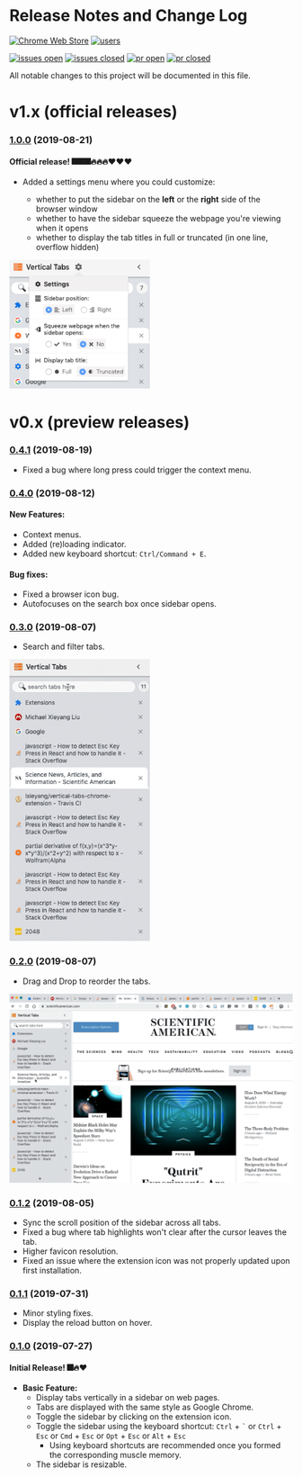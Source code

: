# Release Notes and Change Log

[![Chrome Web Store](https://img.shields.io/chrome-web-store/v/pddljdmihkpdfpkgmbhdomeeifpklgnm)](https://chrome.google.com/webstore/detail/vertical-tabs/pddljdmihkpdfpkgmbhdomeeifpklgnm)
[![users](https://img.shields.io/chrome-web-store/users/pddljdmihkpdfpkgmbhdomeeifpklgnm)](https://chrome.google.com/webstore/detail/vertical-tabs/pddljdmihkpdfpkgmbhdomeeifpklgnm)

[![issues open](https://img.shields.io/github/issues-raw/lxieyang/vertical-tabs-chrome-extension)](https://github.com/lxieyang/vertical-tabs-chrome-extension/issues?q=is%3Aopen+is%3Aissue)
[![issues closed](https://img.shields.io/github/issues-closed-raw/lxieyang/vertical-tabs-chrome-extension)](https://github.com/lxieyang/vertical-tabs-chrome-extension/issues?q=is%3Aissue+is%3Aclosed)
[![pr open](https://img.shields.io/github/issues-pr-raw/lxieyang/vertical-tabs-chrome-extension)](https://github.com/lxieyang/vertical-tabs-chrome-extension/pulls?q=is%3Aopen+is%3Apr)
[![pr closed](https://img.shields.io/github/issues-pr-closed-raw/lxieyang/vertical-tabs-chrome-extension)](https://github.com/lxieyang/vertical-tabs-chrome-extension/pulls?q=is%3Apr+is%3Aclosed)

All notable changes to this project will be documented in this file.

# v1.x (official releases)

### [1.0.0](https://github.com/lxieyang/vertical-tabs-chrome-extension/releases/tag/v1.0.0) (2019-08-21)

#### Official release! 🎆🎆🎆🔥🔥🔥❤❤❤

- Added a settings menu where you could customize:

  - whether to put the sidebar on the **left** or the **right** side of the browser window
  - whether to have the sidebar squeeze the webpage you're viewing when it opens
  - whether to display the tab titles in full or truncated (in one line, overflow hidden)

<img src="./preview/repo/settings-popover.png" alt="settings" width="250" />


# v0.x  (preview releases)

### [0.4.1](https://github.com/lxieyang/vertical-tabs-chrome-extension/releases/tag/v0.4.1) (2019-08-19)

- Fixed a bug where long press could trigger the context menu.

### [0.4.0](https://github.com/lxieyang/vertical-tabs-chrome-extension/releases/tag/v0.4.0) (2019-08-12)

#### New Features:

- Context menus.
- Added (re)loading indicator.
- Added new keyboard shortcut: `Ctrl/Command + E`.

#### Bug fixes:

- Fixed a browser icon bug.
- Autofocuses on the search box once sidebar opens.

### [0.3.0](https://github.com/lxieyang/vertical-tabs-chrome-extension/releases/tag/v0.3.0) (2019-08-07)

- Search and filter tabs.

<img src="./preview/repo/filter-tabs.gif" alt="filter tabs" width="250" />

### [0.2.0](https://github.com/lxieyang/vertical-tabs-chrome-extension/releases/tag/v0.2.0) (2019-08-07)

- Drag and Drop to reorder the tabs.

![dnd tabs](./preview/repo/dnd-tabs.gif)

### [0.1.2](https://github.com/lxieyang/vertical-tabs-chrome-extension/releases/tag/v0.1.2) (2019-08-05)

- Sync the scroll position of the sidebar across all tabs.
- Fixed a bug where tab highlights won't clear after the cursor leaves the tab.
- Higher favicon resolution.
- Fixed an issue where the extension icon was not properly updated upon first installation.

### [0.1.1](https://github.com/lxieyang/vertical-tabs-chrome-extension/releases/tag/v0.1.1) (2019-07-31)

- Minor styling fixes.
- Display the reload button on hover.

### [0.1.0](https://github.com/lxieyang/vertical-tabs-chrome-extension/releases/tag/v0.1.0) (2019-07-27)

#### Initial Release! 🎆🔥❤

- **Basic Feature:**
  - Display tabs vertically in a sidebar on web pages.
  - Tabs are displayed with the same style as Google Chrome.
  - Toggle the sidebar by clicking on the extension icon.
  - Toggle the sidebar using the keyboard shortcut: `Ctrl` + `` ` `` or `Ctrl` + `Esc` or `Cmd` + `Esc` or `Opt` + `Esc` or `Alt` + `Esc`
    - Using keyboard shortcuts are recommended once you formed the corresponding muscle memory.
  - The sidebar is resizable.
